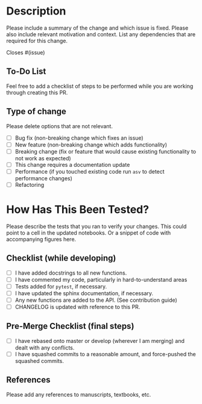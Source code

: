 # Description

Please include a summary of the change and which issue is fixed. Please also include relevant motivation and context. List any dependencies that are required for this change.

Closes #(issue)

## To-Do List

Feel free to add a checklist of steps to be performed while you are working through creating this PR.

## Type of change

Please delete options that are not relevant.

-   [ ]  Bug fix (non-breaking change which fixes an issue)
-   [ ]  New feature (non-breaking change which adds functionality)
-   [ ]  Breaking change (fix or feature that would cause existing functionality to not work as expected)
-   [ ]  This change requires a documentation update
-   [ ]  Performance (if you touched existing code run `asv` to detect performance changes)
-   [ ]  Refactoring

# How Has This Been Tested?

Please describe the tests that you ran to verify your changes. This could point to a cell in the updated notebooks. Or a snippet of code with accompanying figures here.

## Checklist (while developing)

-   [ ]  I have added docstrings to all new functions.
-   [ ]  I have commented my code, particularly in hard-to-understand areas
-   [ ]  Tests added for `pytest`, if necessary.
-   [ ]  I have updated the sphinx documentation, if necessary.
-   [ ]  Any new functions are added to the API. (See contribution guide)
-   [ ]  CHANGELOG is updated with reference to this PR.

## Pre-Merge Checklist (final steps)

-   [ ]  I have rebased onto master or develop (wherever I am merging) and dealt with any conflicts.
-   [ ]  I have squashed commits to a reasonable amount, and force-pushed the squashed commits.

## References

Please add any references to manuscripts, textbooks, etc.
